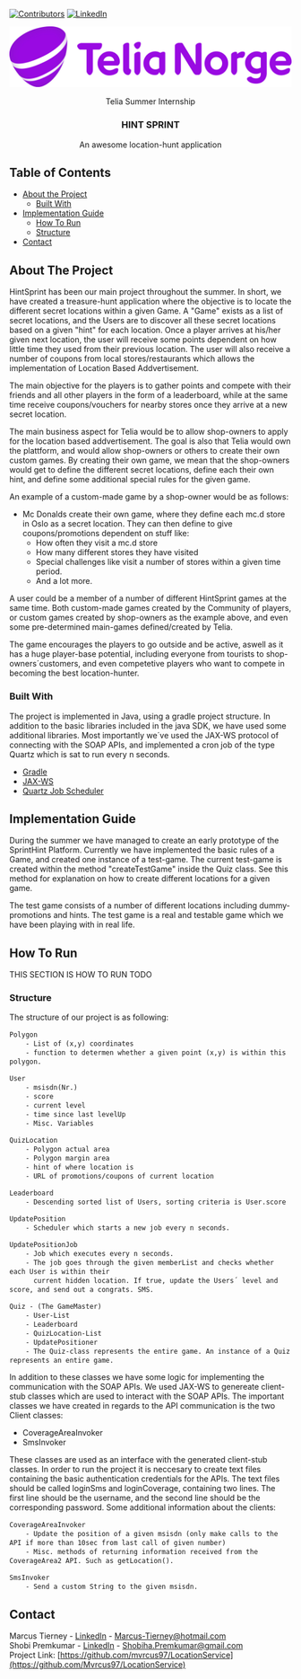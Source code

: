 

<!-- PROJECT SHIELDS -->
<!--
*** I'm using markdown "reference style" links for readability.
*** Reference links are enclosed in brackets [ ] instead of parentheses ( ).
*** See the bottom of this document for the declaration of the reference variables
*** for contributors-url, forks-url, etc. This is an optional, concise syntax you may use.
*** https://www.markdownguide.org/basic-syntax/#reference-style-links
-->
[![Contributors][contributors-shield]][contributors-url]
[![LinkedIn][linkedin-shield]][linkedin-url]

[![Product Name Screen Shot][product-screenshot]]()

<!-- PROJECT LOGO -->

<p align="center">Telia Summer Internship

  <h3 align="center">HINT SPRINT</h3>

  <p align="center">An awesome location-hunt application
    

<!-- TABLE OF CONTENTS -->
## Table of Contents

* [About the Project](#about-the-project)
  * [Built With](#built-with)
* [Implementation Guide](#implementation-guide)
  * [How To Run](#how-to-run)
  * [Structure](#structure)
* [Contact](#contact)



<!-- ABOUT THE PROJECT -->
## About The Project


HintSprint has been our main project throughout the summer. In short, we have created a treasure-hunt application where the objective
is to locate the different secret locations within a given Game. A "Game" exists as a list of secret locations, and the Users are to discover all these
secret locations based on a given "hint" for each location. Once a player arrives at his/her given next location, the user will receive
some points dependent on how little time they used from their previous location. The user will also receive a number of coupons
from local stores/restaurants which allows the implementation of Location Based Addvertisement. 

The main objective for the players is to gather points and compete with their friends and all other players in the form of a leaderboard,
while at the same time receive coupons/vouchers for nearby stores once they arrive at a new secret location. 

The main business aspect for Telia would be to allow shop-owners to apply for the location based addvertisement. 
The goal is also that Telia would own the plattform, and would allow shop-owners or others to create their own custom games.
By creating their own game, we mean that the shop-owners would get to define the different secret locations, define each their own hint,
and define some additional special rules for the given game. 

An example of a custom-made game by a shop-owner would be as follows:

- Mc Donalds create their own game, where they define each mc.d store in Oslo as a secret location. They can then define
to give coupons/promotions dependent on stuff like: 
  - How often they visit a mc.d store
  - How many different stores they have visited
  - Special challenges like visit a number of stores within a given time period.
  - And a lot more. 
  
 
 A user could be a member of a number of different HintSprint games at the same time. Both custom-made games created by the Community of players,
 or custom games created by shop-owners as the example above, and even some pre-determined main-games defined/created by Telia.
 
 The game encourages the players to go outside and be active, aswell as it has a huge player-base potential, including everyone from
 tourists to shop-owners´customers, and even competetive players who want to compete in becoming the best location-hunter. 
 


### Built With
The project is implemented in Java, using a gradle project structure. In addition to the basic libraries included in the java SDK,
we have used some additional libraries. Most importantly we´ve used the JAX-WS protocol of connecting with the SOAP APIs, and implemented
a cron job of the type Quartz which is sat to run every n seconds. 

* [Gradle](https://gradle.org)
* [JAX-WS](https://javaee.github.io/metro-jax-ws/doc/user-guide/index.html)
* [Quartz Job Scheduler](http://www.quartz-scheduler.org)



<!-- Implementation Guide -->
## Implementation Guide

During the summer we have managed to create an early prototype of the SprintHint Platform. 
Currently we have implemented the basic rules of a Game, and created one instance of a test-game.
The current test-game is created within the method "createTestGame" inside the Quiz class. See this method for explanation on how 
to create different locations for a given game. 

The test game consists of a number of different locations including dummy-promotions and hints. The test game is a real and testable
game which we have been playing with in real life.


<!-- How To Run -->

## How To Run
THIS SECTION IS HOW TO RUN TODO

### Structure

The structure of our project is as following:


```
Polygon
    - List of (x,y) coordinates 
    - function to determen whether a given point (x,y) is within this polygon.
```


```
User
    - msisdn(Nr.) 
    - score
    - current level
    - time since last levelUp
    - Misc. Variables
```

```
QuizLocation
    - Polygon actual area
    - Polygon margin area
    - hint of where location is
    - URL of promotions/coupons of current location
```


```
Leaderboard
    - Descending sorted list of Users, sorting criteria is User.score 
```


```
UpdatePosition
    - Scheduler which starts a new job every n seconds.
```

```
UpdatePositionJob
    - Job which executes every n seconds.
    - The job goes through the given memberList and checks whether each User is within their
      current hidden location. If true, update the Users´ level and score, and send out a congrats. SMS. 
```

```
Quiz - (The GameMaster)
    - User-List
    - Leaderboard
    - QuizLocation-List
    - UpdatePositioner
    - The Quiz-class represents the entire game. An instance of a Quiz represents an entire game.
``` 
    
    
In addition to these classes we have some logic for implementing the communication with the SOAP APIs. 
We used JAX-WS to genereate client-stub classes which are used to interact with the SOAP APIs. The important classes we have created
in regards to the API communication is the two Client classes: 
- CoverageAreaInvoker 
- SmsInvoker

These classes are used as an interface with the generated client-stub classes. In order to run the project it is neccesary
to create text files containing the basic authentication credentials for the APIs. The text files should be called loginSms and loginCoverage,
containing two lines. The first line should be the username, and the second line should be the corresponding password. Some additional information about the clients:

```
CoverageAreaInvoker
    - Update the position of a given msisdn (only make calls to the API if more than 10sec from last call of given number)
    - Misc. methods of returning information received from the CoverageArea2 API. Such as getLocation().
```

```
SmsInvoker
    - Send a custom String to the given msisdn.    
```
   

<!-- CONTACT -->
## Contact

Marcus Tierney - [LinkedIn](https://linkedin.com/in/marcustierney97) - Marcus-Tierney@hotmail.com
<br>
Shobi Premkumar - [LinkedIn](https://linkedin.com/in/shobiha-premkumar-17a60110a) - Shobiha.Premkumar@gmail.com
<br>
Project Link: [https://github.com/mvrcus97/LocationService](https://github.com/Mvrcus97/LocationService)







<!-- MARKDOWN LINKS & IMAGES -->
[contributors-shield]: https://img.shields.io/github/contributors/othneildrew/Best-README-Template.svg?style=flat-square
[contributors-url]: https://github.com/Mvrcus97/LocationService/graphs/contributors
[linkedin-shield]: https://img.shields.io/badge/-LinkedIn-black.svg?style=flat-square&logo=linkedin&colorB=555
[linkedin-url]: https://linkedin.com/in/marcustierney97
[product-screenshot]: wnh05jyix9lijxfafljp.jpg

